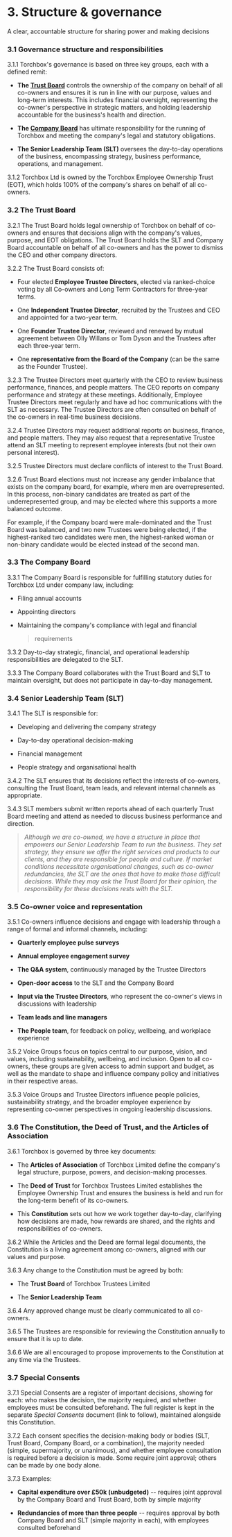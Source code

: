 # 3. Structure & governance

A clear, accountable structure for sharing power and making decisions

### **3.1 Governance structure and responsibilities**

3.1.1 Torchbox's governance is based on three key groups, each with a
defined remit:

-   **The [Trust Board](https://find-and-update.company-information.service.gov.uk/company/12054233/officers)** controls the ownership of the company on behalf of all co-owners and ensures it is run in line with our purpose, values and long-term interests. This includes financial oversight, representing the co-owner's perspective in strategic matters, and holding leadership accountable for the business's health and direction.

-   **The [Company Board](https://find-and-update.company-information.service.gov.uk/company/03983354/officers)**  has ultimate responsibility for the running of Torchbox and meeting the company's legal and statutory obligations.

-   **The Senior Leadership Team (SLT)** oversees the day-to-day operations of the business, encompassing strategy, business performance, operations, and management.

3.1.2 Torchbox Ltd is owned by the Torchbox Employee Ownership Trust
(EOT), which holds 100% of the company's shares on behalf of all
co-owners.

### 3.2 The Trust Board

3.2.1 The Trust Board holds legal ownership of Torchbox on behalf of
co-owners and ensures that decisions align with the company's values,
purpose, and EOT obligations. The Trust Board holds the SLT and Company
Board accountable on behalf of all co-owners and has the power to
dismiss the CEO and other company directors.

3.2.2 The Trust Board consists of:

-   Four elected **Employee Trustee Directors**, elected via ranked-choice voting by all Co-owners and Long Term Contractors for three-year terms.

-   One **Independent Trustee Director**, recruited by the Trustees and CEO and appointed for a two-year term.

-   One **Founder Trustee Director**, reviewed and renewed by mutual agreement between Olly Willans or Tom Dyson and the Trustees after each three-year term.

-   One **representative from the Board of the Company** (can be the same as the Founder Trustee).

3.2.3 The Trustee Directors meet quarterly with the CEO to review business
performance, finances, and people matters. The CEO reports on company
performance and strategy at these meetings. Additionally, Employee
Trustee Directors meet regularly and have ad hoc communications with the
SLT as necessary. The Trustee Directors are often consulted on behalf of
the co-owners in real-time business decisions.

3.2.4 Trustee Directors may request additional reports on business,
finance, and people matters. They may also request that a representative
Trustee attend an SLT meeting to represent employee interests (but not
their own personal interest).

3.2.5 Trustee Directors must declare conflicts of interest to the Trust
Board.

3.2.6 Trust Board elections must not increase any gender imbalance that
exists on the company board, for example, where men are overrepresented.
In this process, non-binary candidates are treated as part of the
underrepresented group, and may be elected where this supports a more
balanced outcome.

For example, if the Company board were male-dominated and the Trust
Board was balanced, and two new Trustees were being elected, if the
highest-ranked two candidates were men, the highest-ranked woman or
non-binary candidate would be elected instead of the second man.

### 3.3 The Company Board

3.3.1 The Company Board is responsible for fulfilling statutory duties for
Torchbox Ltd under company law, including:

-   Filing annual accounts

-   Appointing directors

-   Maintaining the company's compliance with legal and financial
    > requirements

3.3.2 Day-to-day strategic, financial, and operational leadership
responsibilities are delegated to the SLT.

3.3.3 The Company Board collaborates with the Trust Board and SLT to
maintain oversight, but does not participate in day-to-day management.

### 3.4 Senior Leadership Team (SLT)

3.4.1 The SLT is responsible for:

-   Developing and delivering the company strategy

-   Day-to-day operational decision-making

-   Financial management

-   People strategy and organisational health

3.4.2 The SLT ensures that its decisions reflect the interests of
co-owners, consulting the Trust Board, team leads, and relevant internal
channels as appropriate.

3.4.3 SLT members submit written reports ahead of each quarterly Trust
Board meeting and attend as needed to discuss business performance and
direction.

> *Although we are co-owned, we have a structure in place that empowers
> our Senior Leadership Team to run the business. They set strategy,
> they ensure we offer the right services and products to our clients,
> and they are responsible for people and culture. If market conditions
> necessitate organisational changes, such as co-owner redundancies, the
> SLT are the ones that have to make those difficult decisions. While
> they may ask the Trust Board for their opinion, the responsibility for
> these decisions rests with the SLT.*

### 3.5 Co-owner voice and representation

3.5.1 Co-owners influence decisions and engage with leadership through a
range of formal and informal channels, including:

-   **Quarterly employee pulse surveys**

-   **Annual employee engagement survey**

-   **The Q&A system**, continuously managed by the Trustee Directors

-   **Open-door access** to the SLT and the Company Board

-   **Input via the Trustee Directors**, who represent the co-owner's views in discussions with leadership

-   **Team leads and line managers**

-   **The People team**, for feedback on policy, wellbeing, and workplace experience

3.5.2 Voice Groups focus on topics central to our purpose, vision, and
values, including sustainability, wellbeing, and inclusion. Open to all
co-owners, these groups are given access to admin support and budget, as
well as the mandate to shape and influence company policy and
initiatives in their respective areas.

3.5.3 Voice Groups and Trustee Directors influence people policies, sustainability strategy, and the broader employee experience by representing co-owner perspectives in ongoing leadership discussions.

### 3.6 The Constitution, the Deed of Trust, and the Articles of Association

3.6.1 Torchbox is governed by three key documents:

-   The **Articles of Association** of Torchbox Limited define the company's legal structure, purpose, powers, and decision-making processes.

-   The **Deed of Trust** for Torchbox Trustees Limited establishes the Employee Ownership Trust and ensures the business is held and run for the long-term benefit of its co-owners.

-   This **Constitution** sets out how we work together day-to-day, clarifying how decisions are made, how rewards are shared, and the rights and responsibilities of co-owners.

3.6.2 While the Articles and the Deed are formal legal documents, the
Constitution is a living agreement among co-owners, aligned with our
values and purpose.

3.6.3 Any change to the Constitution must be agreed by both:

-   The **Trust Board** of Torchbox Trustees Limited

-   The **Senior Leadership Team**

3.6.4 Any approved change must be clearly communicated to all co-owners.

3.6.5 The Trustees are responsible for reviewing the Constitution annually
to ensure that it is up to date.

3.6.6 We are all encouraged to propose improvements to the Constitution at
any time via the Trustees.

### 3.7 Special Consents

3.7.1 Special
Consents are a register of important decisions, showing for each: who makes the
decision, the majority required, and whether employees must be consulted
beforehand. The full register is kept in the separate *Special Consents*
document (link to follow), maintained alongside this Constitution.

3.7.2 Each consent specifies the decision-making body or bodies (SLT,
Trust Board, Company Board, or a combination), the majority needed
(simple, supermajority, or unanimous), and whether employee consultation
is required before a decision is made. Some require joint approval;
others can be made by one body alone.

3.7.3 Examples:

-   **Capital expenditure over £50k (unbudgeted)** -- requires joint approval by the Company Board and Trust Board, both by simple majority

-   **Redundancies of more than three people** -- requires approval by both Company Board and SLT (simple majority in each), with employees consulted beforehand


